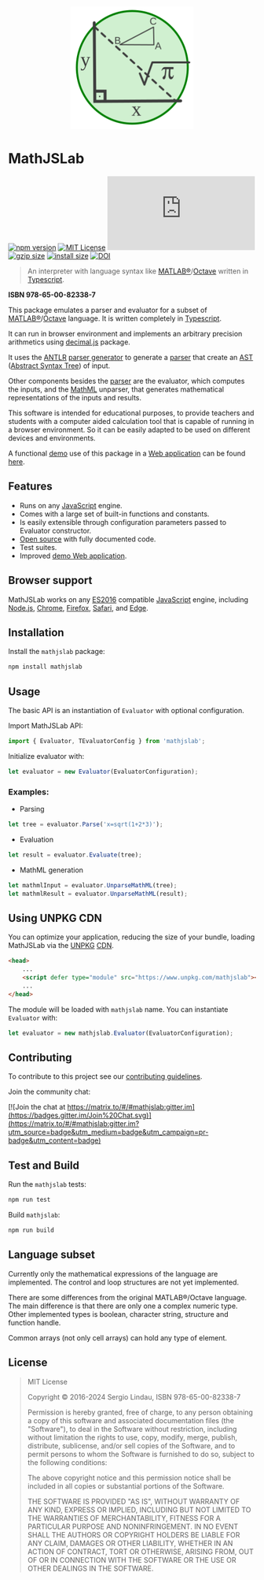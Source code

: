 <p align="center">
    <img src="mathjslab-logo.svg" alt="logo" width="250" height="250">
</p>

# MathJSLab

[![npm version](https://badge.fury.io/js/mathjslab.svg)](https://badge.fury.io/js/mathjslab)
[![MIT License](https://img.shields.io/badge/License-MIT-brightgreen.svg)](https://github.com/sergiolindau/mathjslab/blob/main/LICENSE)
[![size](https://badgen.net/badgesize/normal/file-url/unpkg.com/mathjslab/lib/mathjslab.js)](https://unpkg.com/mathjslab/lib/mathjslab.js)
[![gzip size](https://badgen.net/badgesize/gzip/file-url/unpkg.com/mathjslab/)](https://unpkg.com/mathjslab/)
[![install size](https://packagephobia.com/badge?p=mathjslab)](https://packagephobia.com/result?p=mathjslab)
[![DOI](https://zenodo.org/badge/DOI/10.5281/zenodo.8396265.svg)](https://doi.org/10.5281/zenodo.8396265)

> An interpreter with language syntax like [MATLAB&reg;](https://www.mathworks.com/)/[Octave](https://www.gnu.org/software/octave/) written in [Typescript](https://www.typescriptlang.org/).

**ISBN 978-65-00-82338-7**

This package emulates a parser and evaluator for a subset of
[MATLAB&reg;](https://www.mathworks.com/)/[Octave](https://www.gnu.org/software/octave/)
language. It is written completely in [Typescript](https://www.typescriptlang.org/).

It can run in browser environment and implements an arbitrary precision
arithmetics using [decimal.js](https://www.npmjs.com/package/decimal.js)
package.

It uses the [ANTLR](https://www.antlr.org/)
[parser generator](https://en.wikipedia.org/wiki/Compiler-compiler) to
generate a [parser](https://en.wikipedia.org/wiki/Parsing) that create an
[AST](https://en.wikipedia.org/wiki/Abstract_syntax_tree)
([Abstract Syntax Tree](https://en.wikipedia.org/wiki/Abstract_syntax_tree)) of input.

Other components besides the [parser](https://en.wikipedia.org/wiki/Parsing)
are the evaluator, which computes the inputs, and the [MathML](https://www.w3.org/Math/)
unparser, that generates mathematical representations of the inputs and results.

This software is intended for educational purposes, to provide teachers and
students with a computer aided calculation tool that is capable of running in
a browser environment. So it can be easily adapted to be used on different devices
and environments.

A functional [demo](https://mathjslab.netlify.app/) use of this package in a
[Web application](https://en.wikipedia.org/wiki/Web_application) can be found
[here](https://github.com/sergiolindau/mathjslab-calculator).

## Features

- Runs on any [JavaScript](https://www.ecma-international.org/publications-and-standards/standards/ecma-262/) engine.
- Comes with a large set of built-in functions and constants.
- Is easily extensible through configuration parameters passed to Evaluator constructor.
- [Open source](https://en.wikipedia.org/wiki/Open-source_software) with fully documented code.
- Test suites.
- Improved [demo Web application](https://mathjslab.netlify.app/).

## Browser support

MathJSLab works on any [ES2016](https://262.ecma-international.org/7.0/) compatible
[JavaScript](https://www.ecma-international.org/publications-and-standards/standards/ecma-262/)
engine, including [Node.js](https://nodejs.org/),
[Chrome](https://www.google.com/chrome/),
[Firefox](https://www.mozilla.org/en-US/firefox/),
[Safari](https://www.apple.com/safari/),
and [Edge](https://www.microsoft.com/edge).

## Installation

Install the `mathjslab` package:

```bash
npm install mathjslab
```

## Usage

The basic API is an instantiation of `Evaluator` with optional configuration.

Import MathJSLab API:

```typescript
import { Evaluator, TEvaluatorConfig } from 'mathjslab';
```

Initialize evaluator with:

```typescript
let evaluator = new Evaluator(EvaluatorConfiguration);
```

### Examples:

* Parsing
```typescript
let tree = evaluator.Parse('x=sqrt(1+2*3)');
```

* Evaluation
```typescript
let result = evaluator.Evaluate(tree);
```

* MathML generation
```typescript
let mathmlInput = evaluator.UnparseMathML(tree);
let mathmlResult = evaluator.UnparseMathML(result);
```

## Using UNPKG CDN

You can optimize your application, reducing the size of your bundle, loading
MathJSLab via the [UNPKG](https://www.unpkg.com/) [CDN](https://en.wikipedia.org/wiki/Content_delivery_network).

```html
<head>
    ...
    <script defer type="module" src="https://www.unpkg.com/mathjslab"></script>
    ...
</head>
```

The module will be loaded with `mathjslab` name. You can instantiate `Evaluator` with:

```typescript
let evaluator = new mathjslab.Evaluator(EvaluatorConfiguration);
```

## Contributing

To contribute to this project see our
[contributing guidelines](https://github.com/sergiolindau/mathjslab/blob/main/CONTRIBUTING.md).

Join the community chat:

[![Join the chat at https://matrix.to/#/#mathjslab:gitter.im](https://badges.gitter.im/Join%20Chat.svg)](https://matrix.to/#/#mathjslab:gitter.im?utm_source=badge&utm_medium=badge&utm_campaign=pr-badge&utm_content=badge)

## Test and Build

Run the `mathjslab` tests:

```bash
npm run test
```

Build `mathjslab`:

```bash
npm run build
```

## Language subset

Currently only the mathematical expressions of the language are implemented. The control and loop structures are not yet implemented.

There are some differences from the original MATLAB&reg;/Octave language. The main difference is
that there are only one a complex numeric type. Other implemented types is
boolean, character string, structure and function handle.

Common arrays (not only cell arrays) can hold any type of element.

## License

>MIT License
>
>Copyright &copy; 2016-2024 Sergio Lindau, ISBN 978-65-00-82338-7
>
>Permission is hereby granted, free of charge, to any person obtaining a copy
>of this software and associated documentation files (the "Software"), to deal
>in the Software without restriction, including without limitation the rights
>to use, copy, modify, merge, publish, distribute, sublicense, and/or sell
>copies of the Software, and to permit persons to whom the Software is
>furnished to do so, subject to the following conditions:
>
>The above copyright notice and this permission notice shall be included in all
>copies or substantial portions of the Software.
>
>THE SOFTWARE IS PROVIDED "AS IS", WITHOUT WARRANTY OF ANY KIND, EXPRESS OR
>IMPLIED, INCLUDING BUT NOT LIMITED TO THE WARRANTIES OF MERCHANTABILITY,
>FITNESS FOR A PARTICULAR PURPOSE AND NONINFRINGEMENT. IN NO EVENT SHALL THE
>AUTHORS OR COPYRIGHT HOLDERS BE LIABLE FOR ANY CLAIM, DAMAGES OR OTHER
>LIABILITY, WHETHER IN AN ACTION OF CONTRACT, TORT OR OTHERWISE, ARISING FROM,
>OUT OF OR IN CONNECTION WITH THE SOFTWARE OR THE USE OR OTHER DEALINGS IN THE
>SOFTWARE.
